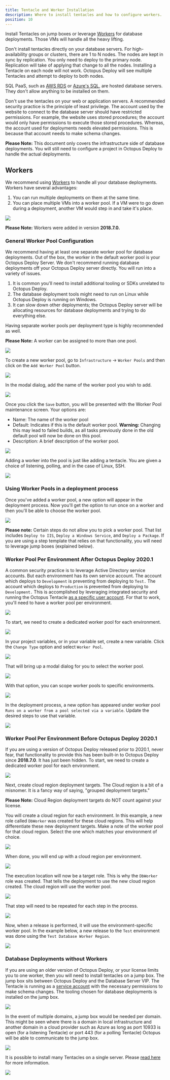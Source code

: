 ```yaml
---
title: Tentacle and Worker Installation
description: Where to install tentacles and how to configure workers.
position: 10
---
```


Install Tentacles on jump boxes or leverage [Workers](https://octopus.com/workers) for database deployments.  Those VMs will handle all the heavy lifting.    

Don't install tentacles directly on your database servers. For high-availability groups or clusters, there are 1 to N nodes. The nodes are kept in sync by replication.  You only need to deploy to the primary node.  Replication will take of applying that change to all the nodes.  Installing a Tentacle on each node will not work. Octopus Deploy will see multiple Tentacles and attempt to deploy to both nodes.

SQL PaaS, such as [AWS RDS](https://aws.amazon.com/rds/) or [Azure's SQL](https://azure.microsoft.com/en-us/services/sql-database/), are hosted database servers. They don't allow anything to be installed on them.

Don't use the tentacles on your web or application servers.  A recommended security practice is the principle of least privilege. The account used by the website to connect to the database server should have restricted permissions. For example, the website uses stored procedures; the account would only have permissions to execute those stored procedures. Whereas, the account used for deployments needs elevated permissions. This is because that account needs to make schema changes.

**Please Note:** This document only covers the infrastructure side of database deployments.  You will still need to configure a project in Octopus Deploy to handle the actual deployments.  

## Workers

We recommend using [Workers](https://octopus.com/workers) to handle all your database deployments.  Workers have several advantages:

1) You can run multiple deployments on them at the same time.
2) You can place multiple VMs into a worker pool.  If a VM were to go down during a deployment, another VM would step in and take it's place.

![](images/standard-database-worker-pool.png)

**Please Note:** Workers were added in version **2018.7.0.**

### General Worker Pool Configuration

We recommend having at least one separate worker pool for database deployments.  Out of the box, the worker in the default worker pool is your Octopus Deploy Server.  We don't recommend running database deployments off your Octopus Deploy server directly.  You will run into a variety of issues.

1) It is common you'll need to install additional tooling or SDKs unrelated to Octopus Deploy.
2) The database deployment tools might need to run on Linux while Octopus Deploy is running on Windows.
3) It can slow down other deployments; the Octopus Deploy server will be allocating resources for database deployments and trying to do everything else.

Having separate worker pools per deployment type is highly recommended as well.  

**Please Note:** A worker can be assigned to more than one pool.

![](images/worker-pools-per-usage.png)

To create a new worker pool, go to `Infrastructure` -> `Worker Pools` and then click on the `Add Worker Pool` button.

![](images/add-worker-pool.png)

In the modal dialog, add the name of the worker pool you wish to add.

![](images/add-worker-pool-modal.png)

Once you click the `Save` button, you will be presented with the Worker Pool maintenance screen.  Your options are:

- Name: The name of the worker pool
- Default: Indicates if this is the default worker pool.  **Warning:** Changing this may lead to failed builds, as all tasks previously done in the old default pool will now be done on this pool. 
- Description: A brief description of the worker pool.

![](images/worker-pool-edit-dialog.png)

Adding a worker into the pool is just like adding a tentacle.  You are given a choice of listening, polling, and in the case of Linux, SSH.

![](images/add-worker-to-pool.png)

### Using Worker Pools in a deployment process

Once you've added a worker pool, a new option will appear in the deployment process.  Now you'll get the option to run once on a worker and then you'll be able to choose the worker pool.

![](images/use-worker-in-deployment-process.png)

**Please note:** Certain steps do not allow you to pick a worker pool.  That list includes `Deploy to IIS`, `Deploy a Windows Service`, and `Deploy a Package`.  If you are using a step template that relies on that functionality, you will need to leverage jump boxes (explained below).

### Worker Pool Per Environment After Octopus Deploy 2020.1

A common security practice is to leverage Active Directory service accounts.  But each environment has its own service account.  The account which deploys to `Development` is preventing from deploying to `Test.`  The account which deploys to `Production` is prevented from deploying to `Development.`  This is accomplished by leveraging integrated security and running the Octopus Tentacle [as a specific user account](https://octopus.com/docs/infrastructure/deployment-targets/windows-targets/running-tentacle-under-a-specific-user-account).  For that to work, you'll need to have a worker pool per environment.

![](images/worker-pool-per-environment.png)

To start, we need to create a dedicated worker pool for each environment.

![](images/environment-specific-worker-pools.png)

In your project variables, or in your variable set, create a new variable.  Click the `Change Type` option and select `Worker Pool`.

![](images/worker-pool-variable-type.png)

That will bring up a modal dialog for you to select the worker pool.

![](images/worker-pool-variable-type-selection.png)

With that option, you can scope worker pools to specific environments.

![](images/worker-pool-variable-per-environment.png)

In the deployment process, a new option has appeared under worker pool `Runs on a worker from a pool selected via a variable`.  Update the desired steps to use that variable.

![](images/use-worker-pool-variable.png)

### Worker Pool Per Environment Before Octopus Deploy 2020.1

If you are using a version of Octopus Deploy released prior to 2020.1, never fear, that functionality to provide this has been built-in to Octopus Deploy since **2018.7.0**.  It has just been hidden.  To start, we need to create a dedicated worker pool for each environment.

![](images/environment-specific-worker-pools.png)

Next, create cloud region deployment targets. The Cloud region is a bit of a misnomer. It is a fancy way of saying, "grouped deployment targets."

**Please Note:** Cloud Region deployment targets do NOT count against your license.

You will create a cloud region for each environment.  In this example, a new role called `DbWorker` was created for these cloud regions. This will help differentiate these new deployment targets.  Make a note of the worker pool for that cloud region.  Select the one which matches your environment of choice.

![](images/create-cloud-region.png)

When done, you will end up with a cloud region per environment.

![](images/environment-cloud-regions.png)

The execution location will now be a target role.  This is why the `DbWorker` role was created.  That tells the deployment to use the new cloud region created.  The cloud region will use the worker pool.

![](images/cloud-region-execution-location.png)

That step will need to be repeated for each step in the process.

![](images/process-with-cloud-region-targets.png)

Now, when a release is performed, it will use the environment-specific worker pool.  In the example below, a new release to the `Test` environment was done using the `Test Database Worker Region`.

![](images/release-with-cloud-region.png)

### Database Deployments without Workers

If you are using an older version of Octopus Deploy, or your license limits you to one worker, then you will need to install tentacles on a jump box.  The jump box sits between Octopus Deploy and the Database Server VIP.  The Tentacle is running as a [service account](/docs/infrastructure/deployment-targets/windows-targets/running-tentacle-under-a-specific-user-account.md) with the necessary permissions to make schema changes.  The tooling chosen for database deployments is installed on the jump box.

![](images/database-with-jump-box.png)

In the event of multiple domains, a jump box would be needed per domain.  This might be seen where there is a domain in local infrastructure and another domain in a cloud provider such as Azure as long as port 10933 is open (for a listening Tentacle) or port 443 (for a polling Tentacle) Octopus will be able to communicate to the jump box.

![](images/database-jump-box-multiple-domains.png)

It is possible to install many Tentacles on a single server.  Please [read here](/docs/administration/managing-infrastructure/managing-multiple-instances.md) for more information.  

![](images/database-jump-box-multiple-tentacles.png)